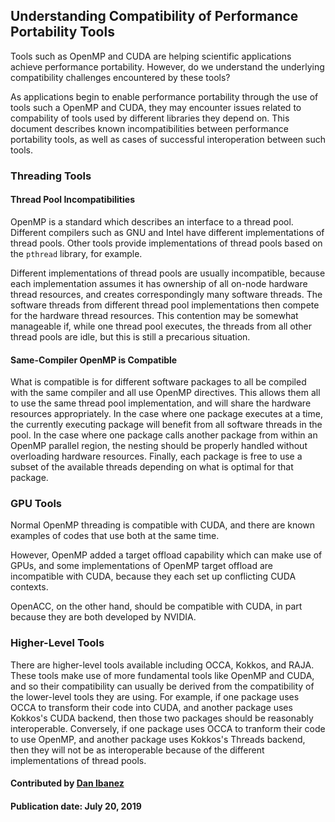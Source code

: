 ## Understanding Compatibility of Performance Portability Tools

<!--- deck start --->
Tools such as OpenMP and CUDA are helping scientific applications achieve performance portability. However, do we understand the underlying compatibility challenges encountered by these tools?
<!--- deck end --->


As applications begin to enable performance portability through the use of
tools such a OpenMP and CUDA, they may encounter issues related to compability of tools used by different libraries they depend on. This document describes known incompatibilities between performance portability tools, as well as cases of successful interoperation between such tools.

### Threading Tools
#### Thread Pool Incompatibilities

OpenMP is a standard which describes an interface to a thread pool.
Different compilers such as GNU and Intel have different implementations of thread pools.
Other tools provide implementations of thread pools based on the `pthread` library, for example.

Different implementations of thread pools are usually incompatible, because
each implementation assumes it has ownership of all on-node hardware thread
resources, and creates correspondingly many software threads.
The software threads from different thread pool implementations then compete
for the hardware thread resources.
This contention may be somewhat manageable if, while one thread pool executes,
the threads from all other thread pools are idle, but this is still a precarious situation.

#### Same-Compiler OpenMP is Compatible

What is compatible is for different software packages to all be compiled with the same
compiler and all use OpenMP directives.
This allows them all to use the same thread pool implementation, and will share the hardware
resources appropriately.
In the case where one package executes at a time, the currently executing package will benefit
from all software threads in the pool.
In the case where one package calls another package from within an OpenMP parallel region,
the nesting should be properly handled without overloading hardware resources.
Finally, each package is free to use a subset of the available threads depending on what
is optimal for that package.

### GPU Tools

Normal OpenMP threading is compatible with CUDA, and there are known examples of
codes that use both at the same time.

However, OpenMP added a target offload capability which can make use of GPUs, and some implementations
of OpenMP target offload are incompatible with CUDA, because they each set up conflicting CUDA contexts.


OpenACC, on the other hand, should be compatible with CUDA, in part because they are both
developed by NVIDIA.

### Higher-Level Tools

There are higher-level tools available including OCCA, Kokkos, and RAJA.
These tools make use of more fundamental tools like OpenMP and CUDA, and so their
compatibility can usually be derived from the compatibility of the lower-level tools they are using.
For example, if one package uses OCCA to transform their code into CUDA, and another
package uses Kokkos's CUDA backend, then those two packages should be reasonably interoperable.
Conversely, if one package uses OCCA to tranform their code to use OpenMP,
and another package uses Kokkos's Threads backend, then they will not be as interoperable
because of the different implementations of thread pools.

#### Contributed by [Dan Ibanez](https://github.com/ibaned)

#### Publication date: July 20, 2019

<!---
Publish: yes
Categories: performance
Topics: Performance portability
Tags: document
Level: 1
Prerequisites: defaults
Aggregate: none
--->

